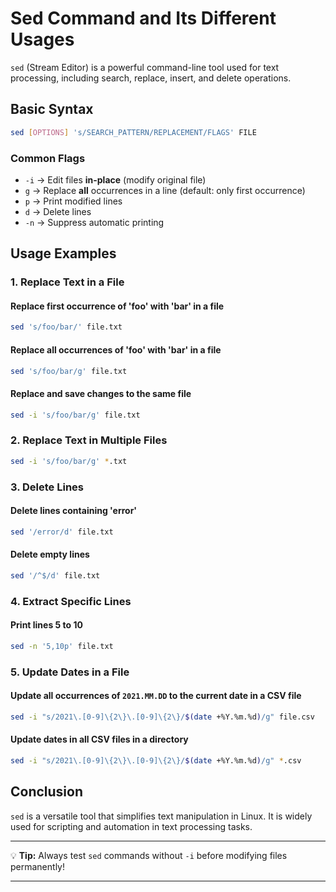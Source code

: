 # **Sed Command and Its Different Usages**

`sed` (Stream Editor) is a powerful command-line tool used for text processing, including search, replace, insert, and delete operations.

## **Basic Syntax**
```sh
sed [OPTIONS] 's/SEARCH_PATTERN/REPLACEMENT/FLAGS' FILE
```

### **Common Flags**
- `-i` → Edit files **in-place** (modify original file)
- `g` → Replace **all** occurrences in a line (default: only first occurrence)
- `p` → Print modified lines
- `d` → Delete lines
- `-n` → Suppress automatic printing

## **Usage Examples**

### **1. Replace Text in a File**
#### **Replace first occurrence of 'foo' with 'bar' in a file**
```sh
sed 's/foo/bar/' file.txt
```

#### **Replace all occurrences of 'foo' with 'bar' in a file**
```sh
sed 's/foo/bar/g' file.txt
```

#### **Replace and save changes to the same file**
```sh
sed -i 's/foo/bar/g' file.txt
```

### **2. Replace Text in Multiple Files**
```sh
sed -i 's/foo/bar/g' *.txt
```

### **3. Delete Lines**
#### **Delete lines containing 'error'**
```sh
sed '/error/d' file.txt
```

#### **Delete empty lines**
```sh
sed '/^$/d' file.txt
```

### **4. Extract Specific Lines**
#### **Print lines 5 to 10**
```sh
sed -n '5,10p' file.txt
```

### **5. Update Dates in a File**
#### **Update all occurrences of `2021.MM.DD` to the current date in a CSV file**
```sh
sed -i "s/2021\.[0-9]\{2\}\.[0-9]\{2\}/$(date +%Y.%m.%d)/g" file.csv
```

#### **Update dates in all CSV files in a directory**
```sh
sed -i "s/2021\.[0-9]\{2\}\.[0-9]\{2\}/$(date +%Y.%m.%d)/g" *.csv
```

## **Conclusion**
`sed` is a versatile tool that simplifies text manipulation in Linux. It is widely used for scripting and automation in text processing tasks.

---
💡 **Tip:** Always test `sed` commands without `-i` before modifying files permanently!

-----------------------------------------------------------------------------------------------------------------------------------------------------------------------